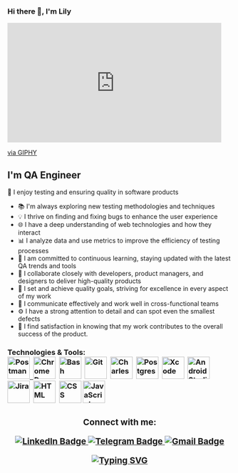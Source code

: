 ### Hi there 👋, I'm Lily

<iframe src="https://giphy.com/embed/cFkiFMDg3iFoI" width="480" height="269" frameBorder="0" class="giphy-embed" allowFullScreen></iframe>
<p><a href="https://giphy.com/gifs/git-merge-cFkiFMDg3iFoI">via GIPHY</a></p>

## I'm QA Engineer
🧪 I enjoy testing and ensuring quality in software products
- 📚 I'm always exploring new testing methodologies and techniques
- 💡 I thrive on finding and fixing bugs to enhance the user experience
- 🌐 I have a deep understanding of web technologies and how they interact
- 📊 I analyze data and use metrics to improve the efficiency of testing processes
- 🌱 I am committed to continuous learning, staying updated with the latest QA trends and tools
- 🚀 I collaborate closely with developers, product managers, and designers to deliver high-quality products
- 🎯 I set and achieve quality goals, striving for excellence in every aspect of my work
- 🤝 I communicate effectively and work well in cross-functional teams
- ⚙️ I have a strong attention to detail and can spot even the smallest defects
- 🌟 I find satisfaction in knowing that my work contributes to the overall success of the product.

<h3> Technologies & Tools:

<div>

  <a href="https://github.com/lilytsts/HW">
  <img src="https://seeklogo.com/images/P/postman-logo-0087CA0D15-seeklogo.com.png" title="Postman" alt="Postman" width="50" height="50"/>&nbsp;
  </a>
  <img src="https://cdn.icon-icons.com/icons2/2552/PNG/512/chrome_dev_browser_logo_icon_153006.png" title="ChromeDev" alt="ChromeDev" width="50" height="50"/>&nbsp;
  <img src="https://cdn.icon-icons.com/icons2/3053/PNG/512/terminal_macos_bigsur_icon_189655.png" title="Bash" alt="Bash" width="50" height="50"/>&nbsp;
  <img src="https://seeklogo.com/images/G/git-bash-logo-B6475E8359-seeklogo.com.png" title="Git" alt="Git " width="50" height="50"/>&nbsp;
  <img src="https://cdn.icon-icons.com/icons2/3053/PNG/512/charles_proxy_macos_bigsur_icon_190302.png" title="Charles" alt="Charles" width="50" height="50"/>&nbsp;
  <img src="https://seeklogo.com/images/P/postqresql-logo-AD0E066492-seeklogo.com.png" title="Postgres" alt="Postgres" width="50" height="50"/>&nbsp;
  <img src="https://cdn.icon-icons.com/icons2/3053/PNG/256/xcode_helper_macos_bigsur_icon_189446.png" title="Xcode"  alt="Xcode" width="50" height="50"/>&nbsp;
  <img src="https://cdn.icon-icons.com/icons2/3053/PNG/512/android_studio_alt_macos_bigsur_icon_190394.png" title="Android Studio"  alt="Android Studio" width="50" height="50"/>&nbsp;
  <img src="https://cdn.icon-icons.com/icons2/3053/PNG/512/jira_cloud_macos_bigsur_icon_190051.png" title="Jira" alt="Jira" width="50" height="50"/>&nbsp;
  <img src="https://cdn.icon-icons.com/icons2/2107/PNG/512/file_type_html_icon_130541.png" title="HTML5" alt="HTML" width="50" height="50"/>&nbsp;
  <img src="https://cdn.icon-icons.com/icons2/2107/PNG/512/file_type_css_icon_130661.png" title="CSS" **alt="CSS" width="50" height="50"/>
   <img src="https://cdn.icon-icons.com/icons2/2107/PNG/512/file_type_js_official_icon_130509.png" title="JavaScript" alt="JavaScript" width="50" height="50"/>&nbsp;
</div>

<div align="center">
<h3>Connect with me:

<p align="middle">
  <a href="https://www.linkedin.com/in/liliya-tsikul-b289021a7/">
    <img src="https://img.shields.io/badge/LinkedIn-blue?style=for-the-badge&logo=linkedin&logoColor=white" alt="LinkedIn Badge"/>
  </a>
   <a href="https://t.me/liliya_tsikul">
    <img src="https://img.shields.io/badge/Telegram-blue?style=for-the-badge&logo=telegram&logoColor=white" alt="Telegram Badge"/>
  </a>
  <a href="mailto:liliyatsikul@gmail.com">
    <img src="https://img.shields.io/badge/Email-blue?style=for-the-badge&logo=Gmail&logoColor=white" alt="Gmail Badge"/>
  </a>
  </p>
  <a href="https://git.io/typing-svg"><img src="https://readme-typing-svg.herokuapp.com?font=Fira+Code&pause=1000&color=fff&width=435&lines=Junior+QA+Engineer+from+Russia+%3A)" alt="Typing SVG" /></a>
</div>
